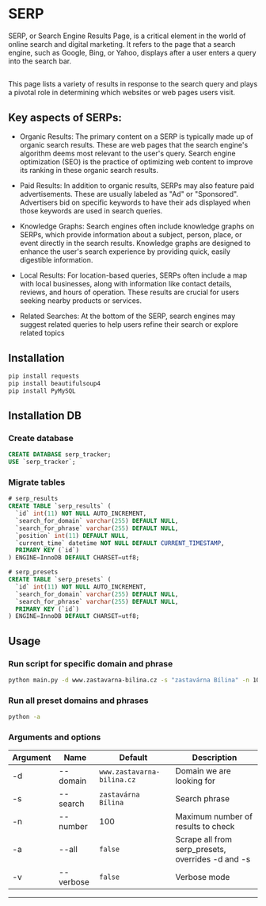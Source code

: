 # SERP

SERP, or Search Engine Results Page, is a critical element in the world of online search and digital marketing.
It refers to the page that a search engine, such as Google, Bing, or Yahoo, displays after a user enters a query into the search bar.

##

This page lists a variety of results in response to the search query and plays a pivotal role in determining which websites or web pages users visit.

## Key aspects of SERPs:

- Organic Results: The primary content on a SERP is typically made up of organic search results. These are web pages that the search engine's algorithm deems most relevant to the user's query. Search engine optimization (SEO) is the practice of optimizing web content to improve its ranking in these organic search results.

- Paid Results: In addition to organic results, SERPs may also feature paid advertisements. These are usually labeled as "Ad" or "Sponsored". Advertisers bid on specific keywords to have their ads displayed when those keywords are used in search queries.

- Knowledge Graphs: Search engines often include knowledge graphs on SERPs, which provide information about a subject, person, place, or event directly in the search results. Knowledge graphs are designed to enhance the user's search experience by providing quick, easily digestible information.

- Local Results: For location-based queries, SERPs often include a map with local businesses, along with information like contact details, reviews, and hours of operation. These results are crucial for users seeking nearby products or services.

- Related Searches: At the bottom of the SERP, search engines may suggest related queries to help users refine their search or explore related topics

## Installation

```sh
pip install requests
pip install beautifulsoup4
pip install PyMySQL
```

## Installation DB

### Create database

```sql
CREATE DATABASE serp_tracker;
USE `serp_tracker`;
```

### Migrate tables

```sql
# serp_results
CREATE TABLE `serp_results` (
  `id` int(11) NOT NULL AUTO_INCREMENT,
  `search_for_domain` varchar(255) DEFAULT NULL,
  `search_for_phrase` varchar(255) DEFAULT NULL,
  `position` int(11) DEFAULT NULL,
  `current_time` datetime NOT NULL DEFAULT CURRENT_TIMESTAMP,
  PRIMARY KEY (`id`)
) ENGINE=InnoDB DEFAULT CHARSET=utf8;

# serp_presets
CREATE TABLE `serp_presets` (
  `id` int(11) NOT NULL AUTO_INCREMENT,
  `search_for_domain` varchar(255) DEFAULT NULL,
  `search_for_phrase` varchar(255) DEFAULT NULL,
  PRIMARY KEY (`id`)
) ENGINE=InnoDB DEFAULT CHARSET=utf8;
```

## Usage

### Run script for specific domain and phrase

```sh
python main.py -d www.zastavarna-bilina.cz -s "zastavárna Bílina" -n 100
```

### Run all preset domains and phrases

```sh
python -a
```

### Arguments and options

| Argument | Name      | Default                    | Description                                       |
| -------- | --------- | -------------------------- | ------------------------------------------------- |
| -d       | --domain  | `www.zastavarna-bilina.cz` | Domain we are looking for                         |
| -s       | --search  | `zastavárna Bílina`        | Search phrase                                     |
| -n       | --number  | 100                        | Maximum number of results to check                |
| -a       | --all     | `false`                    | Scrape all from serp_presets, overrides -d and -s |
| -v       | --verbose | `false`                    | Verbose mode                                      |

---
